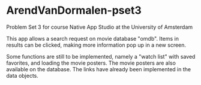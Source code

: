 # ArendVanDormalen-pset3
Problem Set 3 for course Native App Studio at the University of Amsterdam

This app allows a search request on movie database "omdb".
Items in results can be clicked, making more information pop up in a new screen.

Some functions are still to be implemented, namely a "watch list" with saved favorites, and loading the movie posters.
The movie posters are also available on the database. The links have already been implemented in the data objects.
